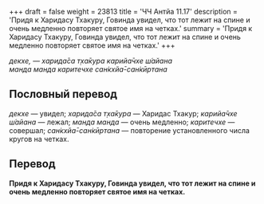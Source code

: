 +++
draft = false
weight = 23813
title = 'ЧЧ Антйа 11.17'
description = 'Придя к Харидасу Тхакуру, Говинда увидел, что тот лежит на спине и очень медленно повторяет святое имя на четках.'
summary = 'Придя к Харидасу Тхакуру, Говинда увидел, что тот лежит на спине и очень медленно повторяет святое имя на четках.'
+++

_декхе, — харида̄са т̣ха̄кура карийа̄чхе ш́айана  
манда манда каритечхе сан̇кхйа̄-сан̇кӣртана_

## Пословный перевод

_декхе_ — увидел; _харида̄са_ _т̣ха̄кура_ — Харидас Тхакур; _карийа̄чхе_ _ш́айана_ — лежал; _манда_ _манда_ — очень медленно; _каритечхе_ — совершал; _сан̇кхйа̄_\-_сан̇кӣртана_ — повторение установленного числа кругов на четках.

## Перевод

**Придя к Харидасу Тхакуру, Говинда увидел, что тот лежит на спине и очень медленно повторяет святое имя на четках.**

